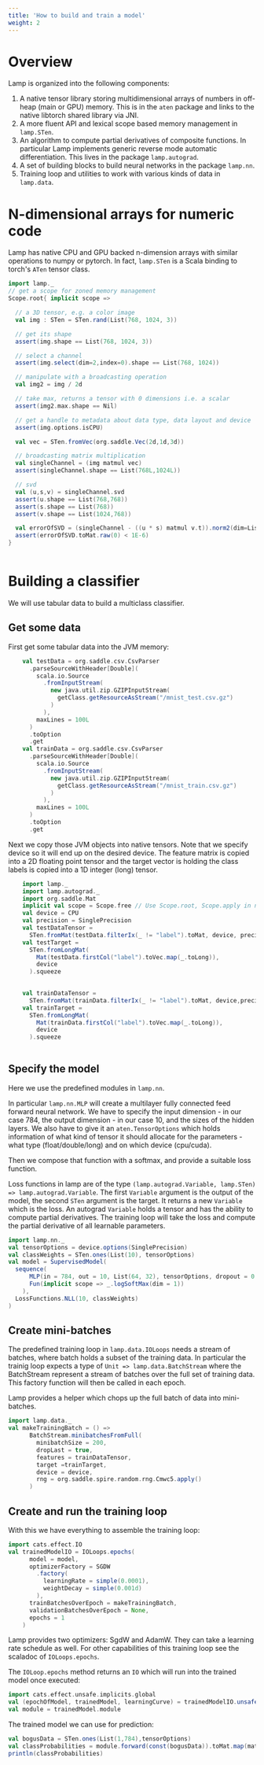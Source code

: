 ```yaml
---
title: 'How to build and train a model'
weight: 2
---
```


# Overview

Lamp is organized into the following components:

1. A native tensor library storing multidimensional arrays of numbers in off-heap (main or GPU) memory. This is in the `aten` package and links to the native libtorch shared library via JNI. 
2. A more fluent API and lexical scope based memory management in `lamp.STen`. 
3. An algorithm to compute partial derivatives of composite functions. In particular Lamp implements generic reverse mode automatic differentiation. This lives in the package `lamp.autograd`.
5. A set of building blocks to build neural networks in the package `lamp.nn`.
6. Training loop and utilities to work with various kinds of data in `lamp.data`.

# N-dimensional arrays for numeric code

Lamp has native CPU and GPU backed n-dimension arrays with similar operations to numpy or pytorch. 
In fact, `lamp.STen` is a Scala binding to torch's `ATen` tensor class.

```scala mdoc 
import lamp._
// get a scope for zoned memory management
Scope.root{ implicit scope =>

  // a 3D tensor, e.g. a color image
  val img : STen = STen.rand(List(768, 1024, 3))

  // get its shape
  assert(img.shape == List(768, 1024, 3))

  // select a channel
  assert(img.select(dim=2,index=0).shape == List(768, 1024))

  // manipulate with a broadcasting operation
  val img2 = img / 2d

  // take max, returns a tensor with 0 dimensions i.e. a scalar
  assert(img2.max.shape == Nil)

  // get a handle to metadata about data type, data layout and device
  assert(img.options.isCPU)

  val vec = STen.fromVec(org.saddle.Vec(2d,1d,3d))

  // broadcasting matrix multiplication
  val singleChannel = (img matmul vec)
  assert(singleChannel.shape == List(768L,1024L))

  // svd
  val (u,s,v) = singleChannel.svd
  assert(u.shape == List(768,768))
  assert(s.shape == List(768))
  assert(v.shape == List(1024,768))

  val errorOfSVD = (singleChannel - ((u * s) matmul v.t)).norm2(dim=List(0,1), keepDim=false)
  assert(errorOfSVD.toMat.raw(0) < 1E-6)
} 



```

# Building a classifier

We will use tabular data to build a multiclass classifier.

## Get some data

First get some tabular data into the JVM memory:

```scala mdoc:reset
    val testData = org.saddle.csv.CsvParser
      .parseSourceWithHeader[Double](
        scala.io.Source
          .fromInputStream(
            new java.util.zip.GZIPInputStream(
              getClass.getResourceAsStream("/mnist_test.csv.gz")
            )
          ),
        maxLines = 100L
      )
      .toOption
      .get
    val trainData = org.saddle.csv.CsvParser
      .parseSourceWithHeader[Double](
        scala.io.Source
          .fromInputStream(
            new java.util.zip.GZIPInputStream(
              getClass.getResourceAsStream("/mnist_train.csv.gz")
            )
          ),
        maxLines = 100L
      )
      .toOption
      .get
```

Next we copy those JVM objects into native tensors. Note that we specify device so it will end up on the desired device.
The feature matrix is copied into a 2D floating point tensor and the target vector is holding the class labels is copied into a 1D integer (long) tensor.
```scala mdoc
    import lamp._
    import lamp.autograd._
    import org.saddle.Mat
    implicit val scope = Scope.free // Use Scope.root, Scope.apply in non-doc code
    val device = CPU
    val precision = SinglePrecision
    val testDataTensor =
      STen.fromMat(testData.filterIx(_ != "label").toMat, device, precision)
    val testTarget = 
      STen.fromLongMat(
        Mat(testData.firstCol("label").toVec.map(_.toLong)),
        device
      ).squeeze
    

    val trainDataTensor =
      STen.fromMat(trainData.filterIx(_ != "label").toMat, device,precision)
    val trainTarget = 
      STen.fromLongMat(
        Mat(trainData.firstCol("label").toVec.map(_.toLong)),
        device
      ).squeeze
    
```

## Specify the model

Here we use the predefined modules in `lamp.nn`. 

In particular `lamp.nn.MLP` will create a multilayer
fully connected feed forward neural network. We have to specify the input dimension - in our case 784,
the output dimension - in our case 10, and the sizes of the hidden layers. 
We also have to give it an `aten.TensorOptions` which holds information of what kind of tensor it should allocate for the parameters - what type (float/double/long) and on which device (cpu/cuda).

Then we compose that function with a softmax, and provide a suitable loss function. 

Loss functions in lamp are of the type `(lamp.autograd.Variable, lamp.STen) => lamp.autograd.Variable`. The first `Variable` argument is the output of the model, the second `STen` argument is the target. It returns a new `Variable` which is the loss. An autograd `Variable` holds a tensor and has the ability to compute partial derivatives. The training loop will take the loss and compute the partial derivative of all learnable parameters.



```scala mdoc
import lamp.nn._
val tensorOptions = device.options(SinglePrecision)
val classWeights = STen.ones(List(10), tensorOptions)
val model = SupervisedModel(
  sequence(
      MLP(in = 784, out = 10, List(64, 32), tensorOptions, dropout = 0.2),
      Fun(implicit scope => _.logSoftMax(dim = 1))
    ),
  LossFunctions.NLL(10, classWeights)
)
```

## Create mini-batches

The predefined training loop in `lamp.data.IOLoops` needs a stream of batches, where batch holds a subset of the training data.
In particular the trainig loop expects a type of `Unit => lamp.data.BatchStream` 
where the BatchStream represent a stream of batches over the full set of training data. 
This factory function will then be called in each epoch.

Lamp provides a helper which chops up the full batch of data into mini-batches.
```scala mdoc
import lamp.data._
val makeTrainingBatch = () =>
      BatchStream.minibatchesFromFull(
        minibatchSize = 200,
        dropLast = true,
        features = trainDataTensor,
        target =trainTarget,
        device = device,
        rng = org.saddle.spire.random.rng.Cmwc5.apply()
      )
```

## Create and run the training loop

With this we have everything to assemble the training loop:

```scala mdoc
import cats.effect.IO
val trainedModelIO = IOLoops.epochs(
      model = model,
      optimizerFactory = SGDW
        .factory(
          learningRate = simple(0.0001),
          weightDecay = simple(0.001d)
        ),
      trainBatchesOverEpoch = makeTrainingBatch,
      validationBatchesOverEpoch = None,
      epochs = 1
    )
```

Lamp provides two optimizers: SgdW and AdamW. They can take a learning rate schedule as well.
For other capabilities of this training loop see the scaladoc of `IOLoops.epochs`.

The `IOLoop.epochs` method returns an `IO` which will run into the trained model once executed:

```scala mdoc
import cats.effect.unsafe.implicits.global
val (epochOfModel, trainedModel, learningCurve) = trainedModelIO.unsafeRunSync()
val module = trainedModel.module
```

The trained model we can use for prediction:
```scala mdoc
val bogusData = STen.ones(List(1,784),tensorOptions)
val classProbabilities = module.forward(const(bogusData)).toMat.map(math.exp)
println(classProbabilities)
```

